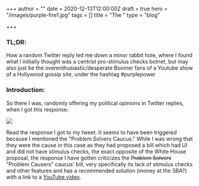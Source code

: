 +++
author = ""
date = 2020-12-13T12:00:00Z
draft = true
hero = "/images/purple-fire1.jpg"
tags = []
title = "The "
type = "blog"

+++
### TL;DR:

How a random Twitter reply led me down a minor rabbit hole, where I found what I initially thought was a centrist pro-stimulus checks botnet, but may also just be the overenthusiastic/desperate Boomer fans of a Youtube show of a Hollywood gossip site, under the hashtag #purplepower

### Introduction:

So there I was, randomly offering my political opinions in Twitter replies, when I got this response:

![](/images/screenshot-2020-12-12-205927.png)

Read the response I got to my tweet. It seems to have been triggered because I mentioned the "Problem Solvers Caucus." While I was wrong that they were the cause in this case as they had proposed a bill which had UI and did not have stimulus checks, the exact opposite of the White House proposal, the response I have gotten criticizes the ~~Problem Solvers~~ "Problem Causers" caucus' bill, very specifically its lack of stimulus checks and other features and has a recommended solution (money at the SBA?) with a link to a [YouTube video](https://www.youtube.com/watch?v=qyS5JIpqKpk).
